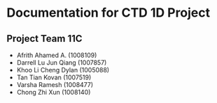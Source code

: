 # Documentation for CTD 1D Project

## <b>Project Team 11C</b>

* Afrith Ahamed A. (1008109) 
* Darrell Lu Jun Qiang (1007857)
* Khoo Li Cheng Dylan (1005088)
* Tan Tian Kovan (1007519)
* Varsha Ramesh (1008477)
* Chong Zhi Xun (1008140)




